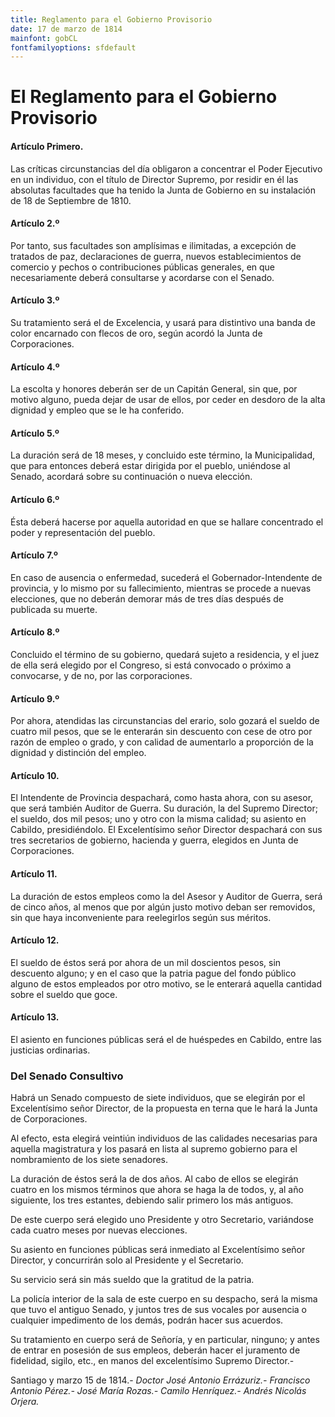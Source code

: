```yaml
---
title: Reglamento para el Gobierno Provisorio
date: 17 de marzo de 1814
mainfont: gobCL
fontfamilyoptions: sfdefault
---
```


# El Reglamento para el Gobierno Provisorio

#### Artículo Primero.
Las críticas circunstancias del día obligaron a concentrar el Poder Ejecutivo en un individuo, con el título de Director Supremo, por residir en él las absolutas facultades que ha tenido la Junta de Gobierno en su instalación de 18 de Septiembre de 1810.

#### Artículo 2.º
Por tanto, sus facultades son amplísimas e ilimitadas, a excepción de tratados de paz, declaraciones de guerra, nuevos establecimientos de comercio y pechos o contribuciones públicas generales, en que necesariamente deberá consultarse y acordarse con el Senado.

#### Artículo 3.º
Su tratamiento será el de Excelencia, y usará para distintivo una banda de color encarnado con flecos de oro, según acordó la Junta de Corporaciones.

#### Artículo 4.º
La escolta y honores deberán ser de un Capitán General, sin que, por motivo alguno, pueda dejar de usar de ellos, por ceder en desdoro de la alta dignidad y empleo que se le ha conferido.

#### Artículo 5.º
La duración será de 18 meses, y concluido este término, la Municipalidad, que para entonces deberá estar dirigida por el pueblo, uniéndose al Senado, acordará sobre su continuación o nueva elección.

#### Artículo 6.º
Ésta deberá hacerse por aquella autoridad en que se hallare concentrado el poder y representación del pueblo.

#### Artículo 7.º
En caso de ausencia o enfermedad, sucederá el Gobernador-Intendente de provincia, y lo mismo por su fallecimiento, mientras se procede a nuevas elecciones, que no deberán demorar más de tres días después de publicada su muerte.

#### Artículo 8.º
Concluido el término de su gobierno, quedará sujeto a residencia, y el juez de ella será elegido por el Congreso, si está convocado o próximo a convocarse, y de no, por las corporaciones.

#### Artículo 9.º
Por ahora, atendidas las circunstancias del erario, solo gozará el sueldo de cuatro mil pesos, que se le enterarán sin descuento con cese de otro por razón de empleo o grado, y con calidad de aumentarlo a proporción de la dignidad y distinción del empleo.

#### Artículo 10.
El Intendente de Provincia despachará, como hasta ahora, con su asesor, que será también Auditor de Guerra. Su duración, la del Supremo Director; el sueldo, dos mil pesos; uno y otro con la misma calidad; su asiento en Cabildo, presidiéndolo. El Excelentísimo señor Director despachará con sus tres secretarios de gobierno, hacienda y guerra, elegidos en Junta de Corporaciones.

#### Artículo 11.
La duración de estos empleos como la del Asesor y Auditor de Guerra, será de cinco años, al menos que por algún justo motivo deban ser removidos, sin que haya inconveniente para reelegirlos según sus méritos.

#### Artículo 12.
El sueldo de éstos será por ahora de un mil doscientos pesos, sin descuento alguno; y en el caso que la patria pague del fondo público alguno de estos empleados por otro motivo, se le enterará aquella cantidad sobre el sueldo que goce.

#### Artículo 13.
El asiento en funciones públicas será el de huéspedes en Cabildo, entre las justicias ordinarias.

### Del Senado Consultivo

Habrá un Senado compuesto de siete individuos, que se elegirán por el Excelentísimo señor Director, de la propuesta en terna que le hará la Junta de Corporaciones.

Al efecto, esta elegirá veintiún individuos de las calidades necesarias para aquella magistratura y los pasará en lista al supremo gobierno para el nombramiento de los siete senadores.

La duración de éstos será la de dos años. Al cabo de ellos se elegirán cuatro en los mismos términos que ahora se haga la de todos, y, al año siguiente, los tres estantes, debiendo salir primero los más antiguos.

De este cuerpo será elegido uno Presidente y otro Secretario, variándose cada cuatro meses por nuevas elecciones.

Su asiento en funciones públicas será inmediato al Excelentísimo señor Director, y concurrirán solo al Presidente y el Secretario.

Su servicio será sin más sueldo que la gratitud de la patria.

La policía interior de la sala de este cuerpo en su despacho, será la misma que tuvo el antiguo Senado, y juntos tres de sus vocales por ausencia o cualquier impedimento de los demás, podrán hacer sus acuerdos.

Su tratamiento en cuerpo será de Señoría, y en particular, ninguno; y antes de entrar en posesión de sus empleos, deberán hacer el juramento de fidelidad, sigilo, etc., en manos del excelentísimo Supremo Director.-

Santiago y marzo 15 de 1814.- *Doctor José Antonio Errázuriz.- Francisco Antonio Pérez.- José María Rozas.- Camilo Henríquez.- Andrés Nicolás Orjera.*
